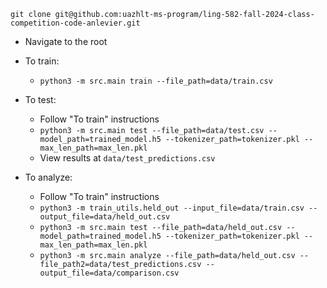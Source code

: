 `git clone git@github.com:uazhlt-ms-program/ling-582-fall-2024-class-competition-code-anlevier.git`

- Navigate to the root
- To train:
  - `python3 -m src.main train --file_path=data/train.csv`

- To test:
  - Follow "To train" instructions
  - `python3 -m src.main test --file_path=data/test.csv --model_path=trained_model.h5 --tokenizer_path=tokenizer.pkl --max_len_path=max_len.pkl`
  - View results at `data/test_predictions.csv`

- To analyze:
  - Follow "To train" instructions
  - `python3 -m train_utils.held_out --input_file=data/train.csv --output_file=data/held_out.csv`
  - `python3 -m src.main test --file_path=data/held_out.csv --model_path=trained_model.h5 --tokenizer_path=tokenizer.pkl --max_len_path=max_len.pkl`
  - `python3 -m src.main analyze --file_path=data/held_out.csv --file_path2=data/test_predictions.csv --output_file=data/comparison.csv`